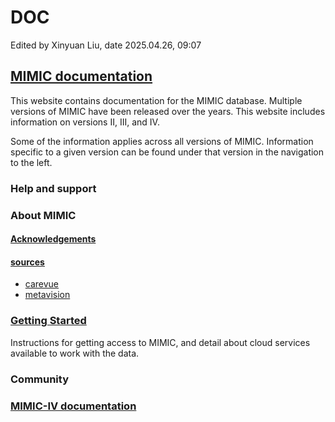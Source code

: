 # DOC
Edited by Xinyuan Liu, date 2025.04.26, 09:07

## [MIMIC documentation](./资源文件（英文版）/gettingstarted/_index.md)
This website contains documentation for the MIMIC database. Multiple versions of MIMIC have been released over the years. This website includes information on versions II, III, and IV.

Some of the information applies across all versions of MIMIC. Information specific to a given version can be found under that version in the navigation to the left.

### Help and support  

### About MIMIC

#### [Acknowledgements](./资源文件（英文版）/about/acknowledgments.md)

#### [sources](./资源文件（英文版）/about/sources)
* [carevue](./资源文件（英文版）/about/sources/carevue.md)
* [metavision](./资源文件（英文版）/about/sources/metavision.md)


 
### [Getting Started](./资源文件（英文版）/gettingstarted/_index.md)   
Instructions for getting access to MIMIC, and detail about cloud services available to work with the data.

### Community   

### [MIMIC-IV documentation](./资源文件（英文版）/IV/_index.md)
